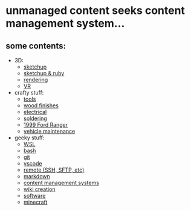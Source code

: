 # unmanaged content seeks content management system...

## some contents:

- 3D:
  - [sketchup](sketchup.md)
  - [sketchup & ruby](sketchup_ruby.md)
  - [rendering](rendering.md)
  - [VR](VR.md)
- crafty stuff:
  - [tools](tools.md)
  - [wood finishes](wood_finishes.md)
  - [electrical](electrical.md)
  - [soldering](soldering.md)
  - [1999 Ford Ranger](1999_ford_ranger.md)
  - [vehicle maintenance](vehicle_maintenance.md)
- geeky stuff:
  - [WSL](WSL.md)
  - [bash](bash.md)
  - [git](git.md)
  - [vscode](vscode.md)
  - [remote (SSH, SFTP, etc)](remote.md)
  - [markdown](markdown.md)
  - [content management systems](CMS.md)
  - [wiki creation](wiki.md)
  - [software](software.md)
  - [minecraft](minecraft.md)

